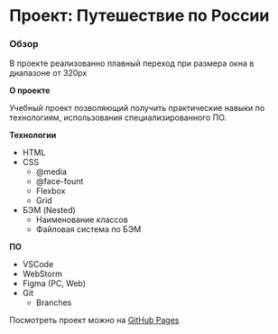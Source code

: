 # Проект: Путешествие по России

### Обзор

В проекте реализованно плавный переход при размера окна в диапазоне от 320px


**О проекте**

Учебный проект позволяющий получить практические навыки по технологиям, использования специализированного ПО.

**Технологии**

* HTML
* CSS
  * @media
  * @face-fount
  * Flexbox
  * Grid
* БЭМ (Nested)
  * Наименование классов
  * Файловая система по БЭМ

**ПО**

* VSCode
* WebStorm
* Figma (PC, Web)
* Git
  * Branches



Посмотреть проект можно на [GitHub Pages](https://drogunov-s.github.io/russian-travel-public/)
